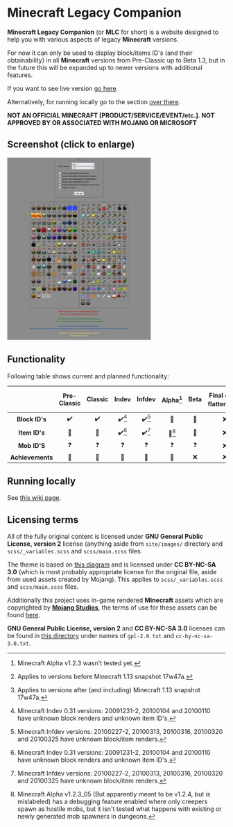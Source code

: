 # Minecraft Legacy Companion

**Minecraft Legacy Companion** (or **MLC** for short) is a website designed to help you with various aspects of legacy **Minecraft** versions.

For now it can only be used to display block/items ID's (and their obtainability) in all **Minecraft** versions from Pre-Classic up to Beta 1.3, but in the future this will be expanded up to newer versions with additional features.

If you want to see live version [go here](https://matriks404.github.io/mlc/).

Alternatively, for running locally go to the section [over there](#running-locally).

**NOT AN OFFICIAL MINECRAFT [PRODUCT/SERVICE/EVENT/etc.]. NOT APPROVED BY OR ASSOCIATED WITH MOJANG OR MICROSOFT**

## Screenshot (click to enlarge)

<img alt="Minecraft Legacy Companion in a nutshell" src="./screenshots/1.png" height="420" />

## Functionality

Following table shows current and planned functionality:

|                  | Pre-Classic | Classic | Indev | Infdev | Alpha[^1] | Beta | Final (pre-flattening[^2]) | Final (after-flattening[^3]) |
| :--------------: | :---------: | :-----: | :---: | :----: | :---: | :--: | :------------------------: | :--------------------------: |
|  **Block ID's**  |      ✔️      |    ✔️    | ✔️[^4] |   ✔️[^5]    |   🔨   |  🔨   |             ❌              |              ❌               |
|  **Item ID's**   |      🚫      |    🚫    | ✔️[^4] |   ✔️[^5]    |   🔨[^6]   |  🔨   |             ❌              |              ❌               |
|   **Mob ID'S**   |      ❓      |    ❓    |   ❓   |   ❓    |   ❓   |  ❓   |             ❌              |              ❌               |
| **Achievements** |      🚫      |    🚫    |   🚫   |   🚫    |   🚫   |  ❌   |             ❌              |              ❌               |

## Running locally

See [this wiki page](https://github.com/Matriks404/mlc/wiki/Running-locally).

## Licensing terms

All of the fully original content is licensed under **GNU General Public License, version 2** license (anything aside from `site/images/` directory and `scss/_variables.scss` and `scss/main.scss` files.

The theme is based on [this diagram](https://minecraft.wiki/images/archive/20110915061258%21DataValuesBeta.png?2d45e&format=original) and is licensed under **CC BY-NC-SA 3.0** (which is most probably appropriate license for the original file, aside from used assets created by Mojang). This applies to `scss/_variables.scss` and `scss/main.scss` files.

Additionally this project uses in-game rendered **Minecraft** assets which are copyrighted by **[Mojang Studios](https://mojang.com)**, the terms of use for these assets can be found [here](https://www.minecraft.net/en-us/usage-guidelines#terms-brand_guidelines).

**GNU General Public License, version 2** and **CC BY-NC-SA 3.0** licenses can be found in [this directory](licenses/) under names of `gpl-2.0.txt` and `cc-by-nc-sa-3.0.txt`.



[^1]: Minecraft Alpha v1.2.3 wasn't tested yet.

[^2]: Applies to versions before Minecraft 1.13 snapshot 17w47a.

[^3]: Applies to versions after (and including) Minecraft 1.13 snapshot 17w47a.

[^4]: Minecraft Indev 0.31 versions: 20091231-2, 20100104 and 20100110 have unknown block renders and unknown item ID's.

[^5]: Minecraft Infdev versions: 20100227-2, 20100313, 20100316, 20100320 and 20100325 have unknown block/item renders.

[^6]: Minecraft Alpha v1.2.3_05 (But apparently meant to be v1.2.4, but is mislabeled) has a debugging feature enabled where only creepers spawn as hostile mobs, but it isn't tested what happens with existing or newly generated mob spawners in dungeons.
